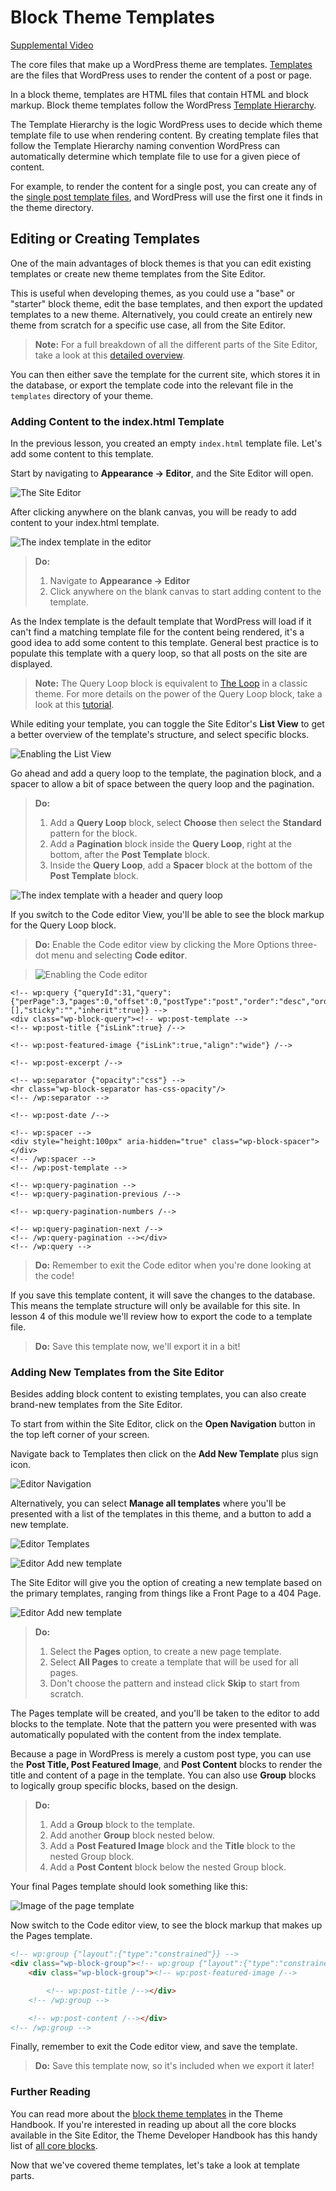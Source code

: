 # Block Theme Templates

[Supplemental Video](https://videopress.com/v/S6ufFSi2)

The core files that make up a WordPress theme are templates. [Templates](https://developer.wordpress.org/themes/basics/template-files/) are the files that WordPress uses to render the content of a post or page. 

In a block theme, templates are HTML files that contain HTML and block markup. Block theme templates follow the WordPress [Template Hierarchy](https://developer.wordpress.org/themes/basics/template-hierarchy/).

The Template Hierarchy is the logic WordPress uses to decide which theme template file to use when rendering content. By creating template files that follow the Template Hierarchy naming convention WordPress can automatically determine which template file to use for a given piece of content.

For example, to render the content for a single post, you can create any of the [single post template files](https://developer.wordpress.org/themes/basics/template-hierarchy/#single-post), and WordPress will use the first one it finds in the theme directory. 

## Editing or Creating Templates

One of the main advantages of block themes is that you can edit existing templates or create new theme templates from the Site Editor. 

This is useful when developing themes, as you could use a "base" or "starter" block theme, edit the base templates, and then export the updated templates to a new theme. Alternatively, you could create an entirely new theme from scratch for a specific use case, all from the Site Editor. 

> **Note:** For a full breakdown of all the different parts of the Site Editor, take a look at this [detailed overview](https://wordpress.org/support/article/site-editor/).

You can then either save the template for the current site, which stores it in the database, or export the template code into the relevant file in the `templates` directory of your theme. 

### Adding Content to the index.html Template

In the previous lesson, you created an empty `index.html` template file. Let's add some content to this template.

Start by navigating to **Appearance -> Editor**, and the Site Editor will open.

![The Site Editor](../images/module-01/lesson-02/site-editor.png)

After clicking anywhere on the blank canvas, you will be ready to add content to your index.html template.

![The index template in the editor](../images/module-01/lesson-02/empty-index-template.png)

> **Do:**
> 1. Navigate to **Appearance -> Editor**
> 2. Click anywhere on the blank canvas to start adding content to the template.

As the Index template is the default template that WordPress will load if it can't find a matching template file for the content being rendered, it's a good idea to add some content to this template. General best practice is to populate this template with a query loop, so that all posts on the site are displayed.

> **Note:** The Query Loop block is equivalent to [The Loop](https://codex.wordpress.org/The_Loop) in a classic theme. For more details on the power of the Query Loop block, take a look at this [tutorial](https://learn.wordpress.org/tutorial/taking-advantage-of-query-loops/).

While editing your template, you can toggle the Site Editor's **List View** to get a better overview of the template's structure, and select specific blocks.

![Enabling the List View](../images/module-01/lesson-02/enabling-list-view.png)

Go ahead and add a query loop to the template, the pagination block, and a spacer to allow a bit of space between the query loop and the pagination.

> **Do:** 
> 1. Add a **Query Loop** block, select **Choose** then select the **Standard** pattern for the block.
> 2. Add a **Pagination** block inside the **Query Loop**, right at the bottom, after the **Post Template** block.
> 3. Inside the **Query Loop**, add a **Spacer** block at the bottom of the **Post Template** block.

![The index template with a header and query loop](../images/module-01/lesson-02/basic-index-template.png)

If you switch to the Code editor View, you'll be able to see the block markup for the Query Loop block.

> **Do:** Enable the Code editor view by clicking the More Options three-dot menu and selecting **Code editor**.

> ![Enabling the Code editor](../images/module-01/lesson-02/editor-more-options.png)

```
<!-- wp:query {"queryId":31,"query":{"perPage":3,"pages":0,"offset":0,"postType":"post","order":"desc","orderBy":"date","author":"","search":"","exclude":[],"sticky":"","inherit":true}} -->
<div class="wp-block-query"><!-- wp:post-template -->
<!-- wp:post-title {"isLink":true} /-->

<!-- wp:post-featured-image {"isLink":true,"align":"wide"} /-->

<!-- wp:post-excerpt /-->

<!-- wp:separator {"opacity":"css"} -->
<hr class="wp-block-separator has-css-opacity"/>
<!-- /wp:separator -->

<!-- wp:post-date /-->

<!-- wp:spacer -->
<div style="height:100px" aria-hidden="true" class="wp-block-spacer"></div>
<!-- /wp:spacer -->
<!-- /wp:post-template -->

<!-- wp:query-pagination -->
<!-- wp:query-pagination-previous /-->

<!-- wp:query-pagination-numbers /-->

<!-- wp:query-pagination-next /-->
<!-- /wp:query-pagination --></div>
<!-- /wp:query -->
```

> **Do:** Remember to exit the Code editor when you're done looking at the code! 

If you save this template content, it will save the changes to the database. This means the template structure will only be available for this site. In lesson 4 of this module we'll review how to export the code to a template file. 

> **Do:** Save this template now, we'll export it in a bit!

### Adding New Templates from the Site Editor

Besides adding block content to existing templates, you can also create brand-new templates from the Site Editor. 

To start from within the Site Editor, click on the **Open Navigation** button in the top left corner of your screen.

Navigate back to Templates then click on the **Add New Template** plus sign icon.

![Editor Navigation](../images/module-01/lesson-02/editor-navigation.png)

Alternatively, you can select **Manage all templates** where you'll be presented with a list of the templates in this theme, and a button to add a new template.

![Editor Templates](../images/module-01/lesson-02/editor-templates.png)

![Editor Add new template](../images/module-01/lesson-02/editor-add-new-template.png)

The Site Editor will give you the option of creating a new template based on the primary templates, ranging from things like a Front Page to a 404 Page. 

![Editor Add new template](../images/module-01/lesson-02/editor-add-new-template-popup.png)

> **Do:** 
> 1. Select the **Pages** option, to create a new page template.
> 2. Select **All Pages** to create a template that will be used for all pages.
> 3. Don't choose the pattern and instead click **Skip** to start from scratch.

The Pages template will be created, and you'll be taken to the editor to add blocks to the template. Note that the pattern you were presented with was automatically populated with the content from the index template.

Because a page in WordPress is merely a custom post type, you can use the **Post Title, Post Featured Image**, and **Post Content** blocks to render the title and content of a page in the template. You can also use **Group** blocks to logically group specific blocks, based on the design.

> **Do:**
> 1. Add a **Group** block to the template.
> 2. Add another **Group** block nested below.
> 3. Add a **Post Featured Image** block and the **Title** block to the nested Group block.
> 4. Add a **Post Content** block below the nested Group block.

Your final Pages template should look something like this:

![Image of the page template](../images/module-01/lesson-02/page-template.png)

Now switch to the Code editor view, to see the block markup that makes up the Pages template.

```html
<!-- wp:group {"layout":{"type":"constrained"}} -->
<div class="wp-block-group"><!-- wp:group {"layout":{"type":"constrained"}} -->
    <div class="wp-block-group"><!-- wp:post-featured-image /-->

        <!-- wp:post-title /--></div>
    <!-- /wp:group -->

    <!-- wp:post-content /--></div>
<!-- /wp:group -->
```

Finally, remember to exit the Code editor view, and save the template.

> **Do:** Save this template now, so it's included when we export it later!

### Further Reading

You can read more about the [block theme templates](https://developer.wordpress.org/themes/block-themes/templates-and-template-parts/) in the Theme Handbook. If you're interested in reading up about all the core blocks available in the Site Editor, the Theme Developer Handbook has this handy list of [all core blocks](https://developer.wordpress.org/block-editor/reference-guides/core-blocks/).

Now that we've covered theme templates, let's take a look at template parts.